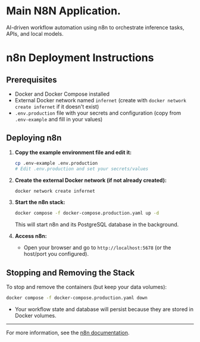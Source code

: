 # Main N8N Application.
AI-driven workflow automation using n8n to orchestrate inference tasks, APIs, and local models.

# n8n Deployment Instructions

## Prerequisites
- Docker and Docker Compose installed
- External Docker network named `infernet` (create with `docker network create infernet` if it doesn't exist)
- `.env.production` file with your secrets and configuration (copy from `.env-example` and fill in your values)

## Deploying n8n

1. **Copy the example environment file and edit it:**
   ```bash
   cp .env-example .env.production
   # Edit .env.production and set your secrets/values
   ```

2. **Create the external Docker network (if not already created):**
   ```bash
   docker network create infernet
   ```

3. **Start the n8n stack:**
   ```bash
   docker compose -f docker-compose.production.yaml up -d
   ```
   This will start n8n and its PostgreSQL database in the background.

4. **Access n8n:**
   - Open your browser and go to `http://localhost:5678` (or the host/port you configured).

## Stopping and Removing the Stack

To stop and remove the containers (but keep your data volumes):
```bash
docker compose -f docker-compose.production.yaml down
```

- Your workflow state and database will persist because they are stored in Docker volumes.

---

For more information, see the [n8n documentation](https://docs.n8n.io/).
